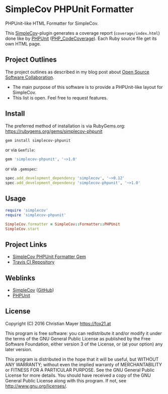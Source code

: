 # SimpleCov PHPUnit Formatter

PHPUnit-like HTML Formatter for SimpleCov.

This [SimpleCov](https://www.ruby-toolbox.com/projects/simplecov)-plugin generates a coverage report (`coverage/index.html`) done like by [PHPUnit](https://phpunit.de/) ([PHP_CodeCoverage](https://github.com/sebastianbergmann/php-code-coverage)). Each Ruby source file get its own HTML page.

## Project Outlines

The project outlines as described in my blog post about [Open Source Software Collaboration](https://blog.fox21.at/2019/02/21/open-source-software-collaboration.html).

- The main purpose of this software is to provide a PHPUnit-like layout for SimpleCov.
- This list is open. Feel free to request features.

## Install

The preferred method of installation is via RubyGems.org:
https://rubygems.org/gems/simplecov-phpunit

```bash
gem install simplecov-phpunit
```

or via `Gemfile`:

```ruby
gem 'simplecov-phpunit', '~>1.0'
```

or via `.gemspec`:

```ruby
spec.add_development_dependency 'simplecov', '~>0.12'
spec.add_development_dependency 'simplecov-phpunit', '~>1.0'
```

## Usage

```ruby
require 'simplecov'
require 'simplecov-phpunit'

SimpleCov.formatter = SimpleCov::Formatter::PHPUnit
SimpleCov.start
```

## Project Links

- [SimpleCov PHPUnit Formatter Gem](https://rubygems.org/gems/simplecov-phpunit)
- [Travis CI Repository](https://travis-ci.org/TheFox/simplecov-phpunit)

## Weblinks

- [SimpleCov](https://www.ruby-toolbox.com/projects/simplecov) ([GitHub](https://github.com/colszowka/simplecov))
- [PHPUnit](https://phpunit.de/)

## License

Copyright (C) 2016 Christian Mayer <https://fox21.at>

This program is free software: you can redistribute it and/or modify it under the terms of the GNU General Public License as published by the Free Software Foundation, either version 3 of the License, or (at your option) any later version.

This program is distributed in the hope that it will be useful, but WITHOUT ANY WARRANTY; without even the implied warranty of MERCHANTABILITY or FITNESS FOR A PARTICULAR PURPOSE. See the GNU General Public License for more details. You should have received a copy of the GNU General Public License along with this program. If not, see <http://www.gnu.org/licenses/>.
